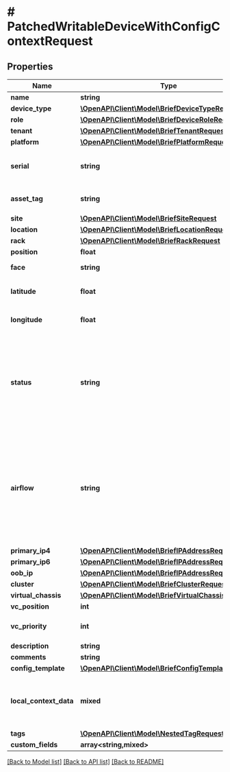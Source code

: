 # # PatchedWritableDeviceWithConfigContextRequest

## Properties

Name | Type | Description | Notes
------------ | ------------- | ------------- | -------------
**name** | **string** |  | [optional]
**device_type** | [**\OpenAPI\Client\Model\BriefDeviceTypeRequest**](BriefDeviceTypeRequest.md) |  | [optional]
**role** | [**\OpenAPI\Client\Model\BriefDeviceRoleRequest**](BriefDeviceRoleRequest.md) |  | [optional]
**tenant** | [**\OpenAPI\Client\Model\BriefTenantRequest**](BriefTenantRequest.md) |  | [optional]
**platform** | [**\OpenAPI\Client\Model\BriefPlatformRequest**](BriefPlatformRequest.md) |  | [optional]
**serial** | **string** | Chassis serial number, assigned by the manufacturer | [optional]
**asset_tag** | **string** | A unique tag used to identify this device | [optional]
**site** | [**\OpenAPI\Client\Model\BriefSiteRequest**](BriefSiteRequest.md) |  | [optional]
**location** | [**\OpenAPI\Client\Model\BriefLocationRequest**](BriefLocationRequest.md) |  | [optional]
**rack** | [**\OpenAPI\Client\Model\BriefRackRequest**](BriefRackRequest.md) |  | [optional]
**position** | **float** |  | [optional]
**face** | **string** | * &#x60;front&#x60; - Front * &#x60;rear&#x60; - Rear | [optional]
**latitude** | **float** | GPS coordinate in decimal format (xx.yyyyyy) | [optional]
**longitude** | **float** | GPS coordinate in decimal format (xx.yyyyyy) | [optional]
**status** | **string** | * &#x60;offline&#x60; - Offline * &#x60;active&#x60; - Active * &#x60;planned&#x60; - Planned * &#x60;staged&#x60; - Staged * &#x60;failed&#x60; - Failed * &#x60;inventory&#x60; - Inventory * &#x60;decommissioning&#x60; - Decommissioning | [optional]
**airflow** | **string** | * &#x60;front-to-rear&#x60; - Front to rear * &#x60;rear-to-front&#x60; - Rear to front * &#x60;left-to-right&#x60; - Left to right * &#x60;right-to-left&#x60; - Right to left * &#x60;side-to-rear&#x60; - Side to rear * &#x60;passive&#x60; - Passive * &#x60;mixed&#x60; - Mixed | [optional]
**primary_ip4** | [**\OpenAPI\Client\Model\BriefIPAddressRequest**](BriefIPAddressRequest.md) |  | [optional]
**primary_ip6** | [**\OpenAPI\Client\Model\BriefIPAddressRequest**](BriefIPAddressRequest.md) |  | [optional]
**oob_ip** | [**\OpenAPI\Client\Model\BriefIPAddressRequest**](BriefIPAddressRequest.md) |  | [optional]
**cluster** | [**\OpenAPI\Client\Model\BriefClusterRequest**](BriefClusterRequest.md) |  | [optional]
**virtual_chassis** | [**\OpenAPI\Client\Model\BriefVirtualChassisRequest**](BriefVirtualChassisRequest.md) |  | [optional]
**vc_position** | **int** |  | [optional]
**vc_priority** | **int** | Virtual chassis master election priority | [optional]
**description** | **string** |  | [optional]
**comments** | **string** |  | [optional]
**config_template** | [**\OpenAPI\Client\Model\BriefConfigTemplateRequest**](BriefConfigTemplateRequest.md) |  | [optional]
**local_context_data** | **mixed** | Local config context data takes precedence over source contexts in the final rendered config context | [optional]
**tags** | [**\OpenAPI\Client\Model\NestedTagRequest[]**](NestedTagRequest.md) |  | [optional]
**custom_fields** | **array<string,mixed>** |  | [optional]

[[Back to Model list]](../../README.md#models) [[Back to API list]](../../README.md#endpoints) [[Back to README]](../../README.md)
